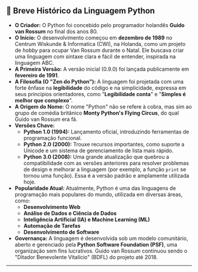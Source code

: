 ## 📜 Breve Histórico da Linguagem Python

* **O Criador:** O Python foi concebido pelo programador holandês **Guido van Rossum** no final dos anos 80.
* **O Início:** O desenvolvimento começou em **dezembro de 1989** no Centrum Wiskunde & Informatica (CWI), na Holanda, como um projeto de *hobby* para ocupar Van Rossum durante o Natal. Ele buscava criar uma linguagem com sintaxe clara e fácil de entender, inspirada na linguagem ABC.
* **A Primeira Versão:** A versão inicial (0.9.0) foi lançada publicamente em **fevereiro de 1991**.
* **A Filosofia (O "Zen do Python"):** A linguagem foi projetada com uma forte ênfase na **legibilidade** do código e na simplicidade, expressa em seus princípios orientadores, como "**Legibilidade conta**" e "**Simples é melhor que complexo**".
* **A Origem do Nome:** O nome "Python" não se refere à cobra, mas sim ao grupo de comédia britânico **Monty Python's Flying Circus**, do qual Guido van Rossum era fã.
* **Versões Chave:**
    * **Python 1.0 (1994):** Lançamento oficial, introduzindo ferramentas de programação funcional.
    * **Python 2.0 (2000):** Trouxe recursos importantes, como suporte a Unicode e um sistema de gerenciamento de lista mais rápido.
    * **Python 3.0 (2008):** Uma grande atualização que quebrou a compatibilidade com as versões anteriores para resolver problemas de design e melhorar a linguagem (por exemplo, a função `print` se tornou uma função). Essa é a versão padrão e amplamente utilizada hoje.
* **Popularidade Atual:** Atualmente, Python é uma das linguagens de programação mais populares do mundo, utilizada em diversas áreas, como:
    * **Desenvolvimento Web**
    * **Análise de Dados e Ciência de Dados**
    * **Inteligência Artificial (IA) e Machine Learning (ML)**
    * **Automação de Tarefas**
    * **Desenvolvimento de Software**
* **Governança:** A linguagem é desenvolvida sob um modelo comunitário, aberto e gerenciado pela **Python Software Foundation (PSF)**, uma organização sem fins lucrativos. Guido van Rossum continuou sendo o "Ditador Benevolente Vitalício" (BDFL) do projeto até 2018.

---
